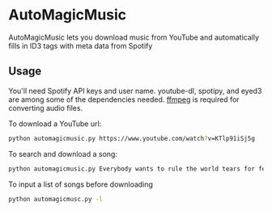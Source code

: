 AutoMagicMusic
==============

AutoMagicMusic lets you download music from YouTube and automatically fills in ID3 tags with meta data from Spotify

Usage
---------
You'll need Spotify API keys and user name. youtube-dl, spotipy, and eyed3 are among some of the dependencies needed. [ffmpeg]([https://github.com/adaptlearning/adapt_authoring/wiki/Installing-FFmpeg) is required for converting audio files.

To download a YouTube url:
```bash
python automagicmusic.py https://www.youtube.com/watch?v=KTlp91iSj5g
```

To search and download a song:
```bash
python automagicmusic.py Everybody wants to rule the world tears for fears
```

To input a list of songs before downloading
```bash
python automagicmusc.py -l
```